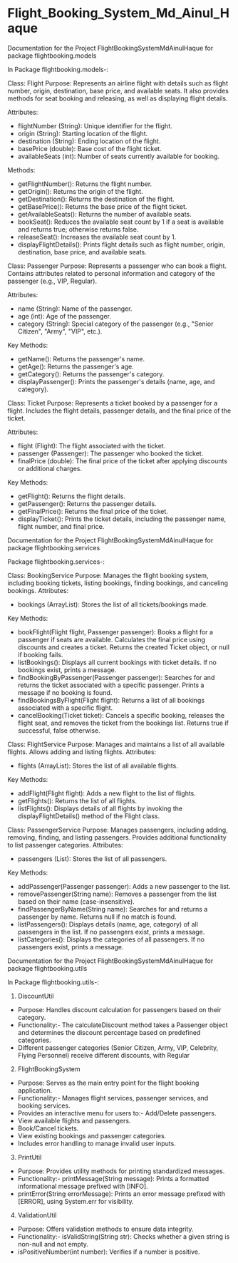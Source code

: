 # Flight_Booking_System_Md_Ainul_Haque

Documentation for the Project FlightBookingSystemMdAinulHaque for package flightbooking.models

In Package flightbooking.models-:

Class: Flight
Purpose:
Represents an airline flight with details such as flight number, origin, destination, base price, 
and available seats. It also provides methods for seat booking and releasing, as well as displaying 
flight details.

Attributes:
- flightNumber (String): Unique identifier for the flight.
- origin (String): Starting location of the flight.
- destination (String): Ending location of the flight.
- basePrice (double): Base cost of the flight ticket.
- availableSeats (int): Number of seats currently available for booking.

Methods:
- getFlightNumber(): Returns the flight number.
- getOrigin(): Returns the origin of the flight.
- getDestination(): Returns the destination of the flight.
- getBasePrice(): Returns the base price of the flight ticket.
- getAvailableSeats(): Returns the number of available seats.
- bookSeat(): Reduces the available seat count by 1 if a seat is available and returns true; 
			  otherwise returns false.
- releaseSeat(): Increases the available seat count by 1.
- displayFlightDetails(): Prints flight details such as flight number, origin, destination, base price, 
                          and available seats.

Class: Passenger
Purpose:
Represents a passenger who can book a flight. Contains attributes related to personal information 
and category of the passenger (e.g., VIP, Regular).

Attributes:
- name (String): Name of the passenger.
- age (int): Age of the passenger.
- category (String): Special category of the passenger (e.g., "Senior Citizen", "Army", "VIP", etc.).

Key Methods:
- getName(): Returns the passenger's name.
- getAge(): Returns the passenger's age.
- getCategory(): Returns the passenger's category.
- displayPassenger(): Prints the passenger's details (name, age, and category).

Class: Ticket
Purpose:
Represents a ticket booked by a passenger for a flight. Includes the flight details, 
passenger details, and the final price of the ticket.

Attributes:
- flight (Flight): The flight associated with the ticket.
- passenger (Passenger): The passenger who booked the ticket.
- finalPrice (double): The final price of the ticket after applying discounts or additional charges.

Key Methods:
- getFlight(): Returns the flight details.
- getPassenger(): Returns the passenger details.
- getFinalPrice(): Returns the final price of the ticket.
- displayTicket(): Prints the ticket details, including the passenger name, flight number, and final price.


Documentation for the Project FlightBookingSystemMdAinulHaque for package flightbooking.services

Package flightbooking.services-:

Class: BookingService
Purpose:
Manages the flight booking system, including booking tickets, listing bookings, finding bookings,
and canceling bookings.
Attributes:
- bookings (ArrayList<Ticket>): Stores the list of all tickets/bookings made.

Key Methods:
- bookFlight(Flight flight, Passenger passenger):
Books a flight for a passenger if seats are available. Calculates the final price using discounts and 
creates a ticket. Returns the created Ticket object, or null if booking fails.
- listBookings():
Displays all current bookings with ticket details. If no bookings exist, prints a message.
- findBookingByPassenger(Passenger passenger):
Searches for and returns the ticket associated with a specific passenger. Prints a message 
if no booking is found.
- findBookingsByFlight(Flight flight):
Returns a list of all bookings associated with a specific flight.
- cancelBooking(Ticket ticket):
Cancels a specific booking, releases the flight seat, and removes the ticket from the bookings list. 
Returns true if successful, false otherwise.

Class: FlightService
Purpose:
Manages and maintains a list of all available flights. Allows adding and listing flights.
Attributes:
- flights (ArrayList<Flight>): Stores the list of all available flights.

Key Methods:
- addFlight(Flight flight):
Adds a new flight to the list of flights.
- getFlights():
Returns the list of all flights.
- listFlights():
Displays details of all flights by invoking the displayFlightDetails() method of the Flight class.

Class: PassengerService
Purpose:
Manages passengers, including adding, removing, finding, and listing passengers. Provides additional 
functionality to list passenger categories.
Attributes:
- passengers (List<Passenger>): Stores the list of all passengers.

Key Methods:
- addPassenger(Passenger passenger):
Adds a new passenger to the list.
- removePassenger(String name):
Removes a passenger from the list based on their name (case-insensitive).
- findPassengerByName(String name):
Searches for and returns a passenger by name. Returns null if no match is found.
- listPassengers():
Displays details (name, age, category) of all passengers in the list. If no passengers exist, 
prints a message.
- listCategories():
Displays the categories of all passengers. If no passengers exist, prints a message.



Documentation for the Project FlightBookingSystemMdAinulHaque for package flightbooking.utils

In Package flightbooking.utils-:

1. DiscountUtil
- Purpose: Handles discount calculation for passengers based on their category.
- Functionality:- The calculateDiscount method takes a Passenger object and determines the 
				  discount percentage based on predefined categories.
- Different passenger categories (Senior Citizen, Army, VIP, Celebrity, Flying Personnel) receive
 different discounts, with Regular


2. FlightBookingSystem
- Purpose: Serves as the main entry point for the flight booking application.
- Functionality:- Manages flight services, passenger services, and booking services.
- Provides an interactive menu for users to:- Add/Delete passengers.
- View available flights and passengers.
- Book/Cancel tickets.
- View existing bookings and passenger categories.
- Includes error handling to manage invalid user inputs.


3. PrintUtil
- Purpose: Provides utility methods for printing standardized messages.
- Functionality:- printMessage(String message): Prints a formatted informational message
				  prefixed with [INFO].
- printError(String errorMessage): Prints an error message prefixed with [ERROR], 
								   using System.err for visibility.


4. ValidationUtil
- Purpose: Offers validation methods to ensure data integrity.
- Functionality:- isValidString(String str): Checks whether a given string is non-null and not empty.
- isPositiveNumber(int number): Verifies if a number is positive.


